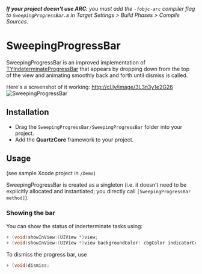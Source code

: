 _**If your project doesn't use ARC**: you must add the `-fobjc-arc` compiler flag to `SweepingProgressBar.m` in Target Settings > Build Phases > Compile Sources._

# SweepingProgressBar

SweepingProgressBar is an improved implementation of [TYIndeterminateProgressBar](http://www.cocoacontrols.com/controls/tyindeterminateprogressbar) that appears by dropping down from the top of the view and animating smoothly back and forth until dismiss is called.

Here's a screenshot of it working:
http://cl.ly/image/3L3n3y1e2G26
![SweepingProgressBar](http://f.cl.ly/items/0M2N3n05341q1s2a1O1G/Screen%20Shot%202013-01-27%20at%203.59.13%20PM.png)

## Installation

* Drag the `SweepingProgressBar/SweepingProgressBar` folder into your project.
* Add the **QuartzCore** framework to your project.

## Usage

(see sample Xcode project in `/Demo`)

SweepingProgressBar is created as a singleton (i.e. it doesn't need to be explicitly allocated and instantiated; you directly call `[SweepingProgressBar method]`).

### Showing the bar

You can show the status of inderterminate tasks using:

```objective-c
+ (void)showInView:(UIView *)view;
+ (void)showInView:(UIView *)view backgroundColor: cbgColor indicatorColor: cindicatorColor borderColor: cborderColor;
```

To dismiss the progress bar, use

```objective-c
+ (void)dismiss;
```
